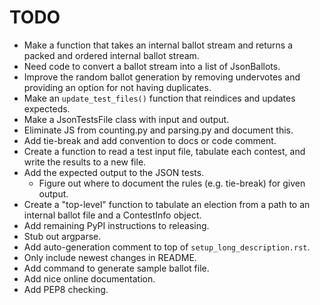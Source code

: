 TODO
====

* Make a function that takes an internal ballot stream and returns
  a packed and ordered internal ballot stream.
* Need code to convert a ballot stream into a list of JsonBallots.
* Improve the random ballot generation by removing undervotes and
  providing an option for not having duplicates.
* Make an `update_test_files()` function that reindices and updates expecteds.
* Make a JsonTestsFile class with input and output.
* Eliminate JS from counting.py and parsing.py and document this.
* Add tie-break and add convention to docs or code comment.
* Create a function to read a test input file, tabulate each contest,
  and write the results to a new file.
* Add the expected output to the JSON tests.
  - Figure out where to document the rules (e.g. tie-break) for given output.
* Create a "top-level" function to tabulate an election from a path to
  an internal ballot file and a ContestInfo object.
* Add remaining PyPI instructions to releasing.
* Stub out argparse.
* Add auto-generation comment to top of `setup_long_description.rst`.
* Only include newest changes in README.
* Add command to generate sample ballot file.
* Add nice online documentation.
* Add PEP8 checking.
